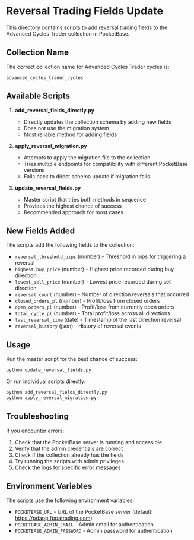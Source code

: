 # Reversal Trading Fields Update

This directory contains scripts to add reversal trading fields to the Advanced Cycles Trader collection in PocketBase.

## Collection Name

The correct collection name for Advanced Cycles Trader cycles is:

```
advanced_cycles_trader_cycles
```

## Available Scripts

1. **add_reversal_fields_directly.py**
   - Directly updates the collection schema by adding new fields
   - Does not use the migration system
   - Most reliable method for adding fields

2. **apply_reversal_migration.py**
   - Attempts to apply the migration file to the collection
   - Tries multiple endpoints for compatibility with different PocketBase versions
   - Falls back to direct schema update if migration fails

3. **update_reversal_fields.py**
   - Master script that tries both methods in sequence
   - Provides the highest chance of success
   - Recommended approach for most cases

## New Fields Added

The scripts add the following fields to the collection:

- `reversal_threshold_pips` (number) - Threshold in pips for triggering a reversal
- `highest_buy_price` (number) - Highest price recorded during buy direction
- `lowest_sell_price` (number) - Lowest price recorded during sell direction
- `reversal_count` (number) - Number of direction reversals that occurred
- `closed_orders_pl` (number) - Profit/loss from closed orders
- `open_orders_pl` (number) - Profit/loss from currently open orders
- `total_cycle_pl` (number) - Total profit/loss across all directions
- `last_reversal_time` (date) - Timestamp of the last direction reversal
- `reversal_history` (json) - History of reversal events

## Usage

Run the master script for the best chance of success:

```bash
python update_reversal_fields.py
```

Or run individual scripts directly:

```bash
python add_reversal_fields_directly.py
python apply_reversal_migration.py
```

## Troubleshooting

If you encounter errors:

1. Check that the PocketBase server is running and accessible
2. Verify that the admin credentials are correct
3. Check if the collection already has the fields
4. Try running the scripts with admin privileges
5. Check the logs for specific error messages

## Environment Variables

The scripts use the following environment variables:

- `POCKETBASE_URL` - URL of the PocketBase server (default: https://pdapp.fppatrading.com)
- `POCKETBASE_ADMIN_EMAIL` - Admin email for authentication
- `POCKETBASE_ADMIN_PASSWORD` - Admin password for authentication 